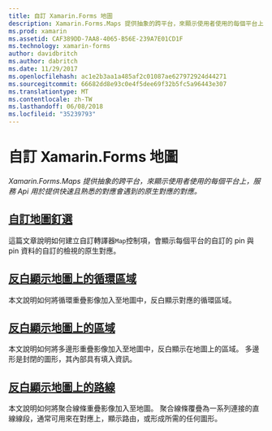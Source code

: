 ```yaml
---
title: 自訂 Xamarin.Forms 地圖
description: Xamarin.Forms.Maps 提供抽象的跨平台，來顯示使用者使用的每個平台上，服務 Api 用於提供快速且熟悉的對應會遇到的原生對應的對應。
ms.prod: xamarin
ms.assetid: CAF389DD-7AA8-4065-B56E-239A7E01CD1F
ms.technology: xamarin-forms
author: davidbritch
ms.author: dabritch
ms.date: 11/29/2017
ms.openlocfilehash: ac1e2b3aa1a485af2c01087ae627972924d44271
ms.sourcegitcommit: 66682dd8e93c0e4f5dee69f32b5fc5a96443e307
ms.translationtype: MT
ms.contentlocale: zh-TW
ms.lasthandoff: 06/08/2018
ms.locfileid: "35239793"
---
```

# <a name="customizing-a-xamarinforms-map"></a>自訂 Xamarin.Forms 地圖

_Xamarin.Forms.Maps 提供抽象的跨平台，來顯示使用者使用的每個平台上，服務 Api 用於提供快速且熟悉的對應會遇到的原生對應的對應。_

## <a name="customizing-a-map-pincustomized-pinmd"></a>[自訂地圖釘選](customized-pin.md)

這篇文章說明如何建立自訂轉譯器`Map`控制項，會顯示每個平台的自訂的 pin 與 pin 資料的自訂的檢視的原生對應。

## <a name="highlighting-a-circular-area-on-a-mapcircle-map-overlaymd"></a>[反白顯示地圖上的循環區域](circle-map-overlay.md)

本文說明如何將循環重疊影像加入至地圖中，反白顯示對應的循環區域。

## <a name="highlighting-a-region-on-a-mappolygon-map-overlaymd"></a>[反白顯示地圖上的區域](polygon-map-overlay.md)

本文說明如何將多邊形重疊影像加入至地圖中，反白顯示在地圖上的區域。 多邊形是封閉的圖形，其內部具有填入資訊。

## <a name="highlighting-a-route-on-a-mappolyline-map-overlaymd"></a>[反白顯示地圖上的路線](polyline-map-overlay.md)

本文說明如何將聚合線條重疊影像加入至地圖。 聚合線條覆疊為一系列連接的直線線段，通常可用來在對應上，顯示路由，或形成所需的任何圖形。

